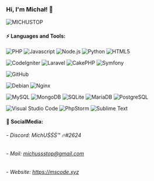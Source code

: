 ### Hi, I'm Michał! 👋
<img src="https://komarev.com/ghpvc/?username=michustop" alt="MICHUSTOP" />

#### ⚡ Languages and Tools:
![PHP](https://img.shields.io/badge/-PHP-black?style=flat&logo=PHP)
![Javascript](https://img.shields.io/badge/-Javascript-black?style=flat&logo=javascript)
![Node.js](https://img.shields.io/badge/-Node.js-black?style=flat&logo=Node.js)
![Python](https://img.shields.io/badge/-Python-black?style=flat&logo=Python&logoColor=white)
![HTML5](https://img.shields.io/badge/-HTML5-black?style=flat&logo=html5&logoColor=white)

![CodeIgniter](https://img.shields.io/badge/-codeigniter-black?style=flat&logo=codeigniter)
![Laravel](https://img.shields.io/badge/-laravel-black?style=flat&logo=laravel)
![CakePHP](https://img.shields.io/badge/-cakephp-black?style=flat&logo=cakephp)
![Symfony](https://img.shields.io/badge/-symfony-black?style=flat&logo=symfony)

![GitHub](https://img.shields.io/badge/-GitHub-black?style=flat&logo=github)

![Debian](https://img.shields.io/badge/-Debian-black?style=flat&logo=debian)
![Nginx](https://img.shields.io/badge/-Nginx-black?style=flat&logo=nginx)

![MySQL](https://img.shields.io/badge/-MySQL-black?style=flat&logo=MySQL)
![MongoDB](https://img.shields.io/badge/-MONGODB-black?style=flat&logo=MONGODB)
![SQLite](https://img.shields.io/badge/-SQLite-black?style=flat&logo=SQLite)
![MariaDB](https://img.shields.io/badge/-MariaDB-black?style=flat&logo=MariaDB)
![PostgreSQL](https://img.shields.io/badge/-PostgreSQL-black?style=flat&logo=PostgreSQL)

![Visual Studio Code](https://img.shields.io/badge/-Visual%20Studio%20Code-black?style=flat&logo=Visual%20Studio%20Code)
![PhpStorm](https://img.shields.io/badge/-PhpStorm-black?style=flat&logo=PhpStorm)
![Sublime Text](https://img.shields.io/badge/-Sublime%20Text-black?style=flat&logo=Sublime%20Text)

<!--
#### 🔭 Some projects:
###### - [bud-expert.net.pl](https://bud-expert.net.pl) (Codeigniter + PHP)
###### - [optimaprojekt.pl](https://optimaprojekt.pl) (Codeigniter + PHP)
###### - [tubisz.pl](https://tubisz.pl) (HTML + CSS + PHP)
###### - [proarti.com.pl](https://proarti.com.pl) (HTML + PHP)
###### - [gumispeak.pl](https://gumispeak.pl) (Codeigniter + PHP + MONGODB)
###### - [tsup.pl](https://tsup.pl) (Codeigniter + PHP + MONGODB + AJAX)
###### - [luxbuspoznan.pl](https://luxbuspoznan.pl/) (Codeigniter + PHP + AJAX)
###### - [wietnet.eu](https://wietnet.eu/) (Codeigniter + PHP + AJAX)
###### - [mscode.xyz](https://mscode.xyz/) (Codeigniter4 + HTML + CSS)
-->

#### 💬 SocialMedia:
###### - Discord: MichUŚŚŚ™ 🔥#2624
###### - Mail: michussstop@gmail.com
###### - Website: https://mscode.xyz





<!--
**MichusTOP/michustop** is a ✨ _special_ ✨ repository because its `README.md` (this file) appears on your GitHub profile.

Here are some ideas to get you started:

- 🔭 I’m currently working on ...
- 🌱 I’m currently learning ...
- 👯 I’m looking to collaborate on ...
- 🤔 I’m looking for help with ...
- 💬 Ask me about ...
- 📫 How to reach me: ...
- 😄 Pronouns: ...
- ⚡ Fun fact: ...
-->

